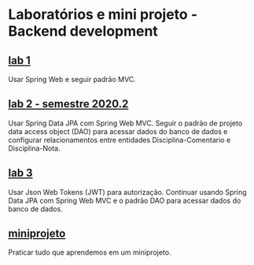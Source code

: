 # Laboratórios e mini projeto - Backend development

## [lab 1](lab1.md)
Usar Spring Web e seguir padrão MVC.

## [lab 2 - semestre 2020.2](lab2-20202.md)
Usar Spring Data JPA com Spring Web MVC. Seguir o padrão de projeto data access object (DAO) para acessar dados do banco de dados e configurar relacionamentos entre entidades Disciplina-Comentario e Disciplina-Nota.

[comment]: <## [lab 2 - antigo](lab2.md)>
[comment]: <Usar Spring Data JPA com Spring Web MVC. Seguir o padrão de projeto data access object (DAO) para acessar dados do banco de dados.>

## [lab 3](lab3.md)
Usar Json Web Tokens (JWT) para autorização. Continuar usando Spring Data JPA com Spring Web MVC e o padrão DAO para acessar dados do banco de dados.

## [miniprojeto](projeto.md)
Praticar tudo que aprendemos em um miniprojeto.
